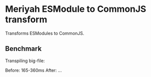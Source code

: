 # Meriyah ESModule to CommonJS transform

Transforms ESModules to CommonJS.

## Benchmark

Transpiling big-file:

Before: 165-360ms
After: ...
